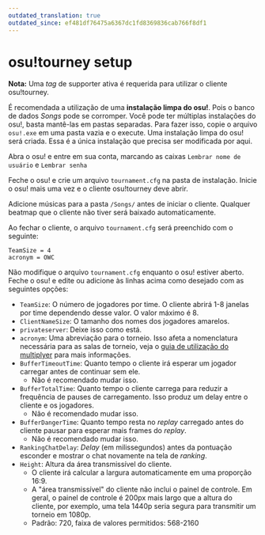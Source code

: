 ```yaml
---
outdated_translation: true
outdated_since: ef481df76475a6367dc1fd8369836cab766f8df1
---
```


# osu!tourney setup

**Nota:** Uma *tag* de supporter ativa é requerida para utilizar o cliente osu!tourney.

É recomendada a utilização de uma **instalação limpa do osu!**. Pois o banco de dados *Songs* pode se corromper. Você pode ter múltiplas instalações do osu!, basta mantê-las em pastas separadas.
Para fazer isso, copie o arquivo `osu!.exe` em uma pasta vazia e o execute. Uma instalação limpa do osu! será criada. Essa é a única instalação que precisa ser modificada por aqui.

Abra o osu! e entre em sua conta, marcando as caixas `Lembrar nome de usuário` e `Lembrar senha`

Feche o osu! e crie um arquivo `tournament.cfg` na pasta de instalação. Inicie o osu! mais uma vez e o cliente osu!tourney deve abrir.

Adicione músicas para a pasta `/Songs/` antes de iniciar o cliente. Qualquer beatmap que o cliente não tiver será baixado automaticamente.

Ao fechar o cliente, o arquivo `tournament.cfg` será preenchido com o seguinte:

```
TeamSize = 4
acronym = OWC
```

Não modifique o arquivo `tournament.cfg` enquanto o osu! estiver aberto. Feche o osu! e edite ou adicione às linhas acima como desejado com as seguintes opções:

- `TeamSize`: O número de jogadores por time. O cliente abrirá 1-8 janelas por time dependendo desse valor. O valor máximo é 8.
- `ClientNameSize`: O tamanho dos nomes dos jogadores amarelos.
- `privateserver`: Deixe isso como está.
- `acronym`: Uma abreviação para o torneio. Isso afeta a nomenclatura necessária para as salas de torneio, veja o [guia de utilização do multiplyer](/wiki/osu!tourney/Multiplayer_usage) para mais informações.
- `BufferTimeoutTime`: Quanto tempo o cliente irá esperar um jogador carregar antes de continuar sem ele.
  - Não é recomendado mudar isso.
- `BufferTotalTime`: Quanto tempo o cliente carrega para reduzir a frequência de pauses de carregamento. Isso produz um delay entre o cliente e os jogadores.
  - Não é recomendado mudar isso.
- `BufferDangerTime`: Quanto tempo resta no *replay* carregado antes do cliente pausar para esperar mais frames do *replay*.
  - Não é recomendado mudar isso.
- `RankingChatDelay`: *Delay* (em milissegundos) antes da pontuação esconder e mostrar o chat novamente na tela de *ranking*.
- `Height`: Altura da área transmissível do cliente.
  - O cliente irá calcular a largura automaticamente em uma proporção 16:9.
  - A "área transmissível" do cliente não inclui o painel de controle. Em geral, o painel de controle é 200px mais largo que a altura do cliente, por exemplo, uma tela 1440p seria segura para transmitir um torneio em 1080p.
  - Padrão: 720, faixa de valores permitidos: 568-2160
